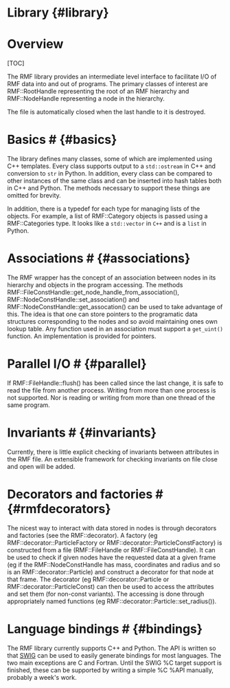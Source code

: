 Library {#library}
=======

# Overview #

[TOC]

The RMF library provides an intermediate level interface to facilitate I/O of
RMF data into and out of programs. The primary classes of interest are
RMF::RootHandle representing the root of an RMF hierarchy and RMF::NodeHandle
representing a node in the hierarchy.

The file is automatically closed when the last handle to it is destroyed.

# Basics # {#basics}

The library defines many classes, some of which are implemented using C++
templates. Every class supports output to a `std::ostream` in C++ and
conversion to `str` in Python. In addition, every class can be compared
to other instances of the same class and can be inserted into hash tables both
in C++ and Python. The methods necessary to support these things are
omitted for brevity.

In addition, there is a typedef for each type for managing lists of the objects.
For example, a list of RMF::Category objects is passed using a RMF::Categories type.
It looks like a `std::vector` in `C++` and is a `list` in Python.

# Associations # {#associations}

The RMF wrapper has the concept of an association between nodes in
its hierarchy and objects in the program accessing. The methods
RMF::FileConstHandle::get_node_handle_from_association(),
RMF::NodeConstHandle::set_association() and
RMF::NodeConstHandle::get_assocation() can be used to take advantage of
this. The idea is that one can store pointers to the programatic
data structures corresponding to the nodes and so avoid maintaining
ones own lookup table. Any function used in an association must support
a `get_uint()` function. An implementation is provided for pointers.

# Parallel I/O # {#parallel}

If RMF::FileHandle::flush() has been called since the last change, it is safe
to read the file from another process. Writing from more than one process is not
supported. Nor is reading or writing from more than one thread of the same
program.

# Invariants # {#invariants}

Currently, there is little explicit checking of invariants between attributes
in the RMF file. An extensible framework for checking invariants on file
close and open will be added.

# Decorators and factories # {#rmfdecorators}

The nicest way to interact with data stored in nodes is through decorators and
factories (see the RMF::decorator). A factory (eg RMF::decorator::ParticleFactory or RMF::decorator::ParticleConstFactory) is
constructed from a file (RMF::FileHandle or RMF::FileConstHandle). It can be used
to check if given nodes have the requested data at a given frame (eg if the RMF::NodeConstHandle has
mass, coordinates and radius and so is an RMF::decorator::Particle) and construct a decorator
for that node at that frame. The decorator (eg RMF::decorator::Particle or RMF::decorator::ParticleConst)
can then be used to access the attributes and set them (for non-const variants). The
accessing is done through appropriately named functions (eg RMF::decorator::Particle::set_radius()).

# Language bindings # {#bindings}

The RMF library currently supports C++ and Python. The API is
written so that [SWIG](http://www.swig.org) can be used to
easily generate bindings for most languages. The two main
exceptions are C and Fortran. Until the SWIG %C target support is
finished, these can be supported by writing a simple %C %API
manually, probably a week's work.

